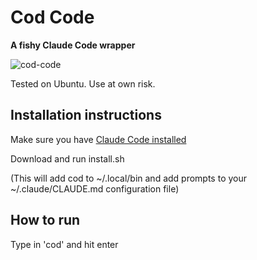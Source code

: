 # Cod Code
**A fishy Claude Code wrapper**

![cod-code](https://github.com/user-attachments/assets/026600b7-ea20-4faf-841c-42a81094d04e)

Tested on Ubuntu. Use at own risk.

## Installation instructions

Make sure you have [Claude Code installed](https://docs.anthropic.com/en/docs/agents-and-tools/claude-code/overview)

Download and run install.sh

(This will add cod to ~/.local/bin and add prompts to your ~/.claude/CLAUDE.md configuration file)

## How to run

Type in 'cod' and hit enter
